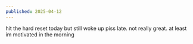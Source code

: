 ```yaml
---
published: 2025-04-12
---
```


hit the hard reset today but still woke up piss late. not really great. at least im motivated in the morning

